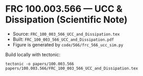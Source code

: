 # FRC 100.003.566 — UCC & Dissipation (Scientific Note)

- Source: `FRC_100_003_566_UCC_and_Dissipation.tex`
- Built:  `FRC_100_003_566_UCC_and_Dissipation.pdf`
- Figure is generated by `code/566/frc_566_ucc_sim.py`

Build locally with tectonic:
```
tectonic -o papers/100.003.566 papers/100.003.566/FRC_100_003_566_UCC_and_Dissipation.tex
```
